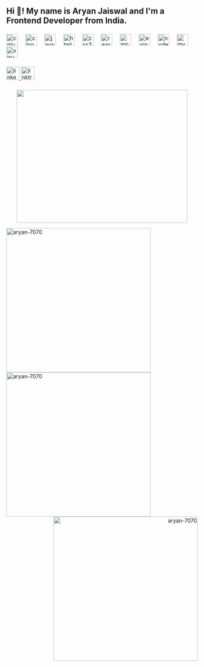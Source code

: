 <h2 align="left">Hi 👋! My name is Aryan Jaiswal and I'm a Frontend Developer from India.</h2>

###

<div align="left">
  <img src="https://cdn.jsdelivr.net/gh/devicons/devicon/icons/cplusplus/cplusplus-original.svg" height="30" alt="cplusplus logo"  />
  <img width="12" />
  <img src="https://cdn.jsdelivr.net/gh/devicons/devicon/icons/c/c-original.svg" height="30" alt="c logo"  />
  <img width="12" />
  <img src="https://cdn.jsdelivr.net/gh/devicons/devicon/icons/javascript/javascript-original.svg" height="30" alt="javascript logo"  />
  <img width="12" />
  <img src="https://cdn.jsdelivr.net/gh/devicons/devicon/icons/html5/html5-original.svg" height="30" alt="html5 logo"  />
  <img width="12" />
  <img src="https://cdn.jsdelivr.net/gh/devicons/devicon/icons/css3/css3-original.svg" height="30" alt="css3 logo"  />
  <img width="12" />
  <img src="https://cdn.jsdelivr.net/gh/devicons/devicon/icons/react/react-original.svg" height="30" alt="react logo"  />
  <img width="12" />
  <img src="https://cdn.jsdelivr.net/gh/devicons/devicon/icons/mongodb/mongodb-original.svg" height="30" alt="mongodb logo"  />
  <img width="12" />
  <img src="https://cdn.jsdelivr.net/gh/devicons/devicon/icons/express/express-original.svg" height="30" alt="express logo"  />
  <img width="12" />
  <img src="https://cdn.jsdelivr.net/gh/devicons/devicon/icons/nodejs/nodejs-original.svg" height="30" alt="nodejs logo"  />
  <img width="12" />
  <img src="https://cdn.jsdelivr.net/gh/devicons/devicon/icons/mysql/mysql-original.svg" height="30" alt="mysql logo"  />
  <img width="12" />
  <img src="https://cdn.jsdelivr.net/gh/devicons/devicon/icons/visualstudio/visualstudio-plain.svg" height="30" alt="visualstudio logo"  />
</div>

###

<div align="left">
  <a href="https://www.linkedin.com/in/aryan7070/" target="_blank">
    <img src="https://img.shields.io/static/v1?message=LinkedIn&logo=linkedin&label=&color=0077B5&logoColor=white&labelColor=&style=for-the-badge" height="35" alt="linkedin logo"  />
  </a>
  <a href="https://linktr.ee/aryan_7070" target="_blank">
    <img src="https://img.shields.io/static/v1?message=Linktree&logo=linktree&label=&color=1de9b6&logoColor=white&labelColor=&style=for-the-badge" height="35" alt="linktree logo"  />
  </a>
</div>

###
<!---
<img align="center" height="350" width ="450" src="https://i.pinimg.com/originals/75/af/80/75af805f72d4dcf7a9e984d7bff32c94.gif"  />

###
<p><img align="left" width="380"  src="https://github-readme-stats.vercel.app/api/top-langs?username=aryan-7070&show_icons=true&locale=en&layout=compact" alt="aryan-7070" /></p>

<p>&nbsp;<img align="left" width="380"  src="https://github-readme-stats.vercel.app/api?username=aryan-7070&show_icons=true&locale=en" alt="aryan-7070" /></p>

<p><img align="right" width="380" src="https://github-readme-streak-stats.herokuapp.com/?user=aryan-7070&" alt="aryan-7070" /></p> -->
<div style="text-align: center;">
  <img height="350" width="450" src="https://i.pinimg.com/originals/75/af/80/75af805f72d4dcf7a9e984d7bff32c94.gif" />
</div>

<p><img align="left" width="380" src="https://github-readme-stats.vercel.app/api/top-langs?username=aryan-7070&show_icons=true&locale=en&layout=compact" alt="aryan-7070" /></p>

<div>
<p><img align="left" width="380" src="https://github-readme-stats.vercel.app/api?username=aryan-7070&show_icons=true&locale=en" alt="aryan-7070" /></p>

<p style="text-align: right;"><img width="380" src="https://github-readme-streak-stats.herokuapp.com/?user=aryan-7070&" alt="aryan-7070" /></p>
</div>



 


